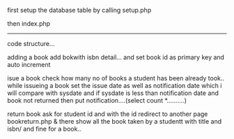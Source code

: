 first setup the database table by calling setup.php

then index.php


*************************************************************
code structure...

adding a book
  add bokwith isbn detail... and set book id as primary key and auto increment
 
 isue a book
   check how many no of books a student has been already took..
   while issueing a book set the issue date as well as notification date which i will compare with sysdate and if sysdate is less than
   notification date  and book not returned then put notification....(select count *..........)
   
 return book
  ask for student id and with the id redirect to another page bookreturn.php & there show all the book taken by a studentt with 
  title and isbn/ and fine for a book..
  
  





















